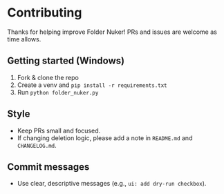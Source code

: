 # Contributing


Thanks for helping improve Folder Nuker! PRs and issues are welcome as time allows.


## Getting started (Windows)
1. Fork & clone the repo
2. Create a venv and `pip install -r requirements.txt`
3. Run `python folder_nuker.py`


## Style
- Keep PRs small and focused.
- If changing deletion logic, please add a note in `README.md` and `CHANGELOG.md`.


## Commit messages
- Use clear, descriptive messages (e.g., `ui: add dry-run checkbox`).
